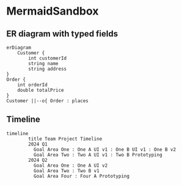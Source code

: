 # MermaidSandbox

## ER diagram with typed fields
```mermaid
erDiagram
	Customer {
		int customerId
		string name
		string address
}
Order {
	int orderId
	double totalPrice
}
Customer ||--o{ Order : places
```

## Timeline
```mermaid
timeline
        title Team Project Timeline
        2024 Q1
          Goal Area One : One A UI v1 : One B UI v1 : One B v2
          Goal Area Two : Two A UI v1 : Two B Prototyping
        2024 Q2
          Goal Area One : One A UI v2
          Goal Area Two : Two B v1
          Goal Area Four : Four A Prototyping
```
